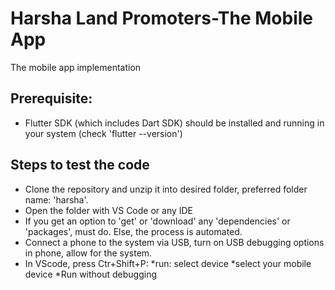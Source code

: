# Harsha Land Promoters-The Mobile App

The mobile app implementation

## Prerequisite: 
* Flutter SDK (which includes Dart SDK) should be installed and running in your system (check 'flutter --version')

## Steps to test the code 

* Clone the repository and unzip it into desired folder, preferred folder name: 'harsha'.
* Open the folder with VS Code or any IDE
* If you get an option to 'get' or 'download' any 'dependencies' or 'packages', must do. Else, the process is automated.
* Connect a phone to the system via USB, turn on USB debugging options in phone, allow for the system.
* In VScode, press Ctr+Shift+P:
        *run: select device
        *select your mobile device
*Run without debugging

